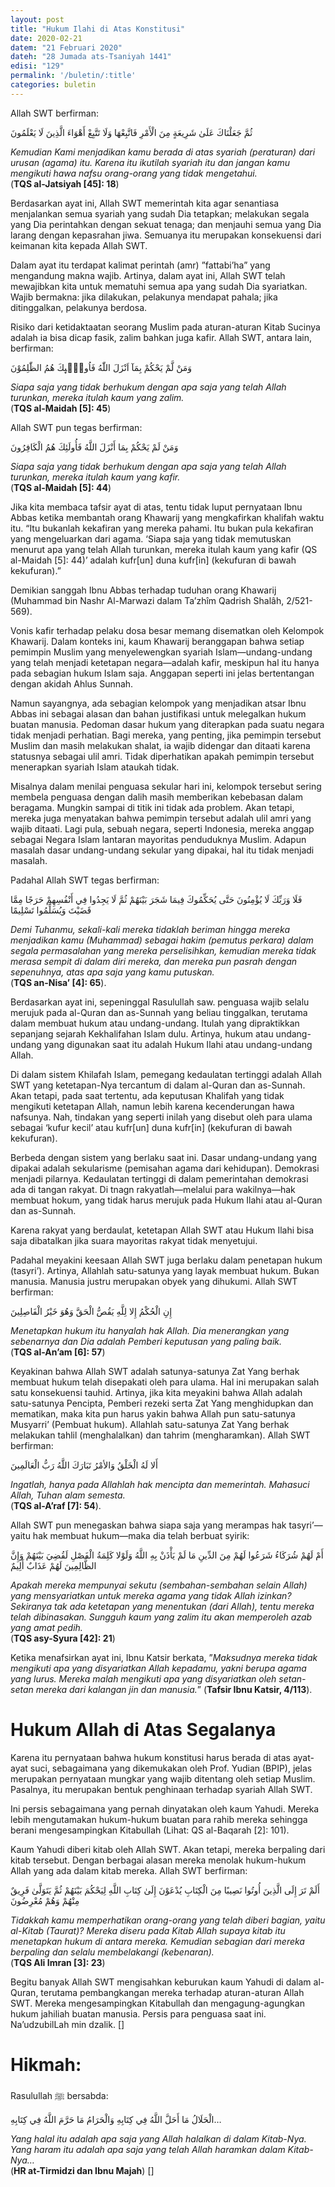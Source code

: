 ```yaml
---
layout: post
title: "Hukum Ilahi di Atas Konstitusi"
date: 2020-02-21
datem: "21 Februari 2020"
dateh: "28 Jumada ats-Tsaniyah 1441"
edisi: "129"
permalink: '/buletin/:title'
categories: buletin
---
```


Allah SWT berfirman:

<p class="text-right-arabic">
ثُمَّ جَعَلْنَاكَ عَلَىٰ شَرِيعَةٍ مِنَ الْأَمْرِ فَاتَّبِعْهَا وَلَا تَتَّبِعْ أَهْوَاءَ الَّذِينَ لَا يَعْلَمُونَ
</p>

<p class="text-right">
<i>Kemudian Kami menjadikan kamu berada di atas syariah (peraturan) dari urusan (agama) itu. Karena itu ikutilah syariah itu dan jangan kamu mengikuti hawa nafsu orang-orang yang tidak mengetahui.</i><br>
(<b>TQS al-Jatsiyah [45]: 18</b>)
</p>

Berdasarkan ayat ini, Allah SWT memerintah kita agar senantiasa menjalankan semua syariah yang sudah Dia tetapkan; melakukan segala yang Dia perintahkan dengan sekuat tenaga; dan menjauhi semua yang Dia larang dengan kepasrahan jiwa. Semuanya itu merupakan konsekuensi dari keimanan kita kepada Allah SWT.

Dalam ayat itu terdapat kalimat perintah (amr) ”fattabi’ha” yang mengandung makna wajib. Artinya, dalam ayat ini, Allah SWT telah mewajibkan kita untuk mematuhi semua apa yang sudah Dia syariatkan. Wajib bermakna: jika dilakukan, pelakunya mendapat pahala; jika ditinggalkan, pelakunya berdosa.

Risiko dari ketidaktaatan seorang Muslim pada aturan-aturan Kitab Sucinya adalah ia bisa dicap fasik, zalim bahkan juga kafir. Allah SWT, antara lain, berfirman:

<p class="text-right-arabic">
وَمَنْ لَّمْ يَحْكُمْ بِمَآ اَنْزَلَ اللّٰهُ فَاُولٰۤىِٕكَ هُمُ الظّٰلِمُوْنَ
</p>

<p class="text-right">
<i>Siapa saja yang tidak berhukum dengan apa saja yang telah Allah turunkan, mereka itulah kaum yang zalim.</i><br>
(<b>TQS al-Maidah [5]: 45</b>)
</p>

Allah SWT pun tegas berfirman:

<p class="text-right-arabic">
وَمَنْ لَمْ يَحْكُمْ بِمَا أَنْزَلَ اللَّهُ فَأُولَئِكَ هُمُ الْكَافِرُونَ
</p>

<p class="text-right">
<i>Siapa saja yang tidak berhukum dengan apa saja yang telah Allah turunkan, mereka itulah kaum yang kafir.</i><br>
(<b>TQS al-Maidah [5]: 44</b>)
</p>

Jika kita membaca tafsir ayat di atas, tentu tidak luput pernyataan Ibnu Abbas ketika membantah orang Khawarij yang mengkafirkan khalifah waktu itu. “Itu bukanlah kekafiran yang mereka pahami. Itu bukan pula kekafiran yang mengeluarkan dari agama. ‘Siapa saja yang tidak memutuskan menurut apa yang telah Allah turunkan, mereka itulah kaum yang kafir (QS al-Maidah [5]: 44)’ adalah kufr[un] duna kufr[in] (kekufuran di bawah kekufuran).”

Demikian sanggah Ibnu Abbas terhadap tuduhan orang Khawarij (Muhammad bin Nashr Al-Marwazi dalam Ta’zhîm Qadrish Shalâh, 2/521-569).

Vonis kafir terhadap pelaku dosa besar memang disematkan oleh Kelompok Khawarij. Dalam konteks ini, kaum Khawarij beranggapan bahwa setiap pemimpin Muslim yang menyelewengkan syariah Islam—undang-undang yang telah menjadi ketetapan negara—adalah kafir, meskipun hal itu hanya pada sebagian hukum Islam saja. Anggapan seperti ini jelas bertentangan dengan akidah Ahlus Sunnah.

Namun sayangnya, ada sebagian kelompok yang menjadikan atsar Ibnu Abbas ini sebagai alasan dan bahan justifikasi untuk melegalkan hukum buatan manusia. Pedoman dasar hukum yang diterapkan pada suatu negara tidak menjadi perhatian. Bagi mereka, yang penting, jika pemimpin tersebut Muslim dan masih melakukan shalat, ia wajib didengar dan ditaati karena statusnya sebagai ulil amri. Tidak diperhatikan apakah pemimpin tersebut menerapkan syariah Islam ataukah tidak.

Misalnya dalam menilai penguasa sekular hari ini, kelompok tersebut sering membela penguasa dengan dalih masih memberikan kebebasan dalam beragama. Mungkin sampai di titik ini tidak ada problem. Akan tetapi, mereka juga menyatakan bahwa pemimpin tersebut adalah ulil amri yang wajib ditaati. Lagi pula, sebuah negara, seperti Indonesia, mereka anggap sebagai Negara Islam lantaran mayoritas penduduknya Muslim. Adapun masalah dasar undang-undang sekular yang dipakai, hal itu tidak menjadi masalah.

Padahal Allah SWT tegas berfirman:

<p class="text-right-arabic">
فَلَا وَرَبِّكَ لَا يُؤْمِنُونَ حَتَّى يُحَكِّمُوكَ فِيمَا شَجَرَ بَيْنَهُمْ ثُمَّ لَا يَجِدُوا فِي أَنْفُسِهِمْ حَرَجًا مِمَّا قَضَيْتَ وَيُسَلِّمُوا تَسْلِيمًا
</p>

<p class="text-right">
<i>Demi Tuhanmu, sekali-kali mereka tidaklah beriman hingga mereka menjadikan kamu (Muhammad) sebagai hakim (pemutus perkara) dalam segala permasalahan yang mereka perselisihkan, kemudian mereka tidak merasa sempit di dalam diri mereka, dan mereka pun pasrah dengan sepenuhnya, atas apa saja yang kamu putuskan.</i><br>
(<b>TQS an-Nisa’ [4]: 65</b>).
</p>

Berdasarkan ayat ini, sepeninggal Rasulullah saw. penguasa wajib selalu merujuk pada al-Quran dan as-Sunnah yang beliau tinggalkan, terutama dalam membuat hukum atau undang-undang. Itulah yang dipraktikkan sepanjang sejarah Kekhalifahan Islam dulu. Artinya, hukum atau undang-undang yang digunakan saat itu adalah Hukum Ilahi atau undang-undang Allah.

Di dalam sistem Khilafah Islam, pemegang kedaulatan tertinggi adalah Allah SWT yang ketetapan-Nya tercantum di dalam al-Quran dan as-Sunnah. Akan tetapi, pada saat tertentu, ada keputusan Khalifah yang tidak mengikuti ketetapan Allah, namun lebih karena kecenderungan hawa nafsunya. Nah, tindakan yang seperti inilah yang disebut oleh para ulama sebagai ‘kufur kecil’ atau kufr[un] duna kufr[in] (kekufuran di bawah kekufuran).

Berbeda dengan sistem yang berlaku saat ini. Dasar undang-undang yang dipakai adalah sekularisme (pemisahan agama dari kehidupan). Demokrasi menjadi pilarnya. Kedaulatan tertinggi di dalam pemerintahan demokrasi ada di tangan rakyat. Di tnagn rakyatlah—melalui para wakilnya—hak membuat hokum, yang tidak harus merujuk pada Hukum Ilahi atau al-Quran dan as-Sunnah.

Karena rakyat yang berdaulat, ketetapan Allah SWT atau Hukum Ilahi bisa saja dibatalkan jika suara mayoritas rakyat tidak menyetujui.

Padahal meyakini keesaan Allah SWT juga berlaku dalam penetapan hukum (tasyri’). Artinya, Allahlah satu-satunya yang layak membuat hukum. Bukan manusia. Manusia justru merupakan obyek yang dihukumi. Allah SWT berfirman:

<p class="text-right-arabic">
إِنِ الْحُكْمُ إِلا لِلَّهِ يَقُصُّ الْحَقَّ وَهُوَ خَيْرُ الْفَاصِلِينَ
</p>

<p class="text-right">
<i>Menetapkan hukum itu hanyalah hak Allah. Dia menerangkan yang sebenarnya dan Dia adalah Pemberi keputusan yang paling baik.</i><br>
(<b>TQS al-An’am [6]: 57</b>)
</p>

Keyakinan bahwa Allah SWT adalah satunya-satunya Zat Yang berhak membuat hukum telah disepakati oleh para ulama. Hal ini merupakan salah satu konsekuensi tauhid. Artinya, jika kita meyakini bahwa Allah adalah satu-satunya Pencipta, Pemberi rezeki serta Zat Yang menghidupkan dan mematikan, maka kita pun harus yakin bahwa Allah pun satu-satunya Musyarri’ (Pembuat hukum). Allahlah satu-satunya Zat Yang berhak melakukan tahlil (menghalalkan) dan tahrim (mengharamkan). Allah SWT berfirman:

<p class="text-right-arabic">
أَلا لَهُ الْخَلْقُ وَالأمْرُ تَبَارَكَ اللَّهُ رَبُّ الْعَالَمِينَ
</p>

<p class="text-right">
<i>Ingatlah, hanya pada Allahlah hak mencipta dan memerintah. Mahasuci Allah, Tuhan alam semesta.</i><br>
(<b>TQS al-A’raf [7]: 54</b>).
</p>

Allah SWT pun menegaskan bahwa siapa saja yang merampas hak tasyri’—yaitu hak membuat hukum—maka dia telah berbuat syirik:

<p class="text-right-arabic">
أَمْ لَهُمْ شُرَكَاءُ شَرَعُوا لَهُمْ مِنَ الدِّينِ مَا لَمْ يَأْذَنْ بِهِ اللَّهُ وَلَوْلا كَلِمَةُ الْفَصْلِ لَقُضِيَ بَيْنَهُمْ وَإِنَّ الظَّالِمِينَ لَهُمْ عَذَابٌ أَلِيمٌ
</p>

<p class="text-right">
<i>Apakah mereka mempunyai sekutu (sembahan-sembahan selain Allah) yang mensyariatkan untuk mereka agama yang tidak Allah izinkan? Sekiranya tak ada ketetapan yang menentukan (dari Allah), tentu mereka telah dibinasakan. Sungguh kaum yang zalim itu akan memperoleh azab yang amat pedih.</i><br>
(<b>TQS asy-Syura [42]: 21</b>)
</p>

Ketika menafsirkan ayat ini, Ibnu Katsir berkata, ”<i>Maksudnya mereka tidak mengikuti apa yang disyariatkan Allah kepadamu, yakni berupa agama yang lurus. Mereka malah mengikuti apa yang disyariatkan oleh setan-setan mereka dari kalangan jin dan manusia.</i>” (<b>Tafsir Ibnu Katsir, 4/113</b>).

# Hukum Allah di Atas Segalanya

Karena itu pernyataan bahwa hukum konstitusi harus berada di atas ayat-ayat suci, sebagaimana yang dikemukakan oleh Prof. Yudian (BPIP), jelas merupakan pernyataan mungkar yang wajib ditentang oleh setiap Muslim. Pasalnya, itu merupakan bentuk penghinaan terhadap syariah Allah SWT.

Ini persis sebagaimana yang pernah dinyatakan oleh kaum Yahudi. Mereka lebih mengutamakan hukum-hukum buatan para rahib mereka sehingga berani mengesampingkan Kitabullah (Lihat: QS al-Baqarah [2]: 101).

Kaum Yahudi diberi kitab oleh Allah SWT. Akan tetapi, mereka berpaling dari kitab tersebut. Dengan berbagai alasan mereka menolak hukum-hukum Allah yang ada dalam kitab mereka. Allah SWT berfirman:

<p class="text-right-arabic">
أَلَمْ تَرَ إِلَى الَّذِينَ أُوتُوا نَصِيبًا مِنَ الْكِتَابِ يُدْعَوْنَ إِلَىٰ كِتَابِ اللَّهِ لِيَحْكُمَ بَيْنَهُمْ ثُمَّ يَتَوَلَّىٰ فَرِيقٌ مِنْهُمْ وَهُمْ مُعْرِضُونَ
</p>

<p class="text-right">
<i>Tidakkah kamu memperhatikan orang-orang yang telah diberi bagian, yaitu al-Kitab (Taurat)? Mereka diseru pada Kitab Allah supaya kitab itu menetapkan hukum di antara mereka. Kemudian sebagian dari mereka berpaling dan selalu membelakangi (kebenaran).</i><br>
(<b>TQS Ali Imran [3]: 23</b>)
</p>

Begitu banyak Allah SWT mengisahkan keburukan kaum Yahudi di dalam al-Quran, terutama pembangkangan mereka terhadap aturan-aturan Allah SWT. Mereka mengesampingkan Kitabullah dan mengagung-agungkan hukum jahiliah buatan manusia. Persis para penguasa saat ini. Na’udzubilLah min dzalik. []


<!-- HIKMAH -->
<div class="card mt-5">
  <div class="card-header">
  <h1>Hikmah:</h1>
  </div>

  <div class="card-body">
  <p class="text-center">
  Rasulullah ﷺ  bersabda:
  </p>

  <p class="text-center-arabic">
  الْحَلَالُ مَا أَحَلَّ اللَّهُ فِي كِتَابِهِ وَالْحَرَامُ مَا حَرَّمَ اللَّهُ فِي كِتَابِهِ…
  </p>

  <p class="text-center">
  <i>Yang halal itu adalah apa saja yang Allah halalkan di dalam Kitab-Nya. Yang haram itu adalah apa saja yang telah Allah haramkan dalam Kitab-Nya…</i>
  <br>(<b>HR at-Tirmidzi dan Ibnu Majah</b>) []
  </p>
  </div>
</div>
<!-- END HIKMAH -->
